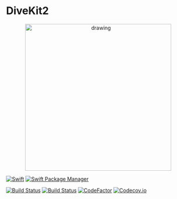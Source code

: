 # DiveKit2

<p align="center">
<img src="https://raw.githubusercontent.com/jaytrisw/DiveKit2/main/DiveKit-Logo.png" alt="drawing" width="400"/>
</p>

[![Swift](https://img.shields.io/badge/Swift-5.10-clear?labelColor=343434&color=de5d43)](https://img.shields.io/badge/Swift-5.10-clear?labelColor=343434&color=de5d43)
[![Swift Package Manager](https://img.shields.io/badge/Swift_Package_Manager-Compatible-clear?labelColor=343434&color=de5d43
)](https://img.shields.io/badge/Swift_Package_Manager-Compatible-clear?labelColor=343434&color=de5d43)

[![Build Status](https://github.com/jaytrisw/DiveKit2/workflows/Swift/badge.svg)](https://github.com/jaytrisw/DiveKit2/actions/workflows/swift.yml)
[![Build Status](https://app.bitrise.io/app/888b1200-4cd1-4e34-a305-0ab610355179/status.svg?token=QZtC4sYSLTadUfRmuxzzmQ&branch=main)](https://app.bitrise.io/app/888b1200-4cd1-4e34-a305-0ab610355179)
[![CodeFactor](https://www.codefactor.io/repository/github/jaytrisw/divekit2/badge)](https://www.codefactor.io/repository/github/jaytrisw/divekit2)
[![Codecov.io](https://codecov.io/github/jaytrisw/DiveKit2/graph/badge.svg?token=NOoje9nTQv)](https://codecov.io/github/jaytrisw/DiveKit2)
